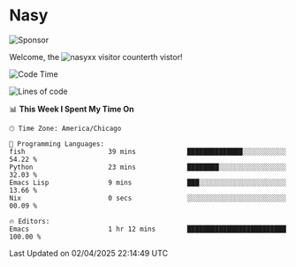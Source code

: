 # Nasy

<!--
<p align="center">
<img height="200" src="https://github-readme-stats.vercel.app/api?username=nasyxx&count_private=true&show_icons=true&theme=dracula&include_all_commits=true"/>
<img height="200" src="https://github-readme-stats.vercel.app/api/top-langs/?username=nasyxx&theme=dracula&hide=html,jupyter+notebook&count_private=true&show_icons=true"/>
</p>

  
----------------
-->

![Sponsor](https://img.shields.io/static/v1.svg?label=Sponsor&message=%E2%9D%A4&logo=GitHub&style=flat&color=pink)
 
Welcome, the ![nasyxx visitor counter](https://count.getloli.com/get/@nasyxx?theme=rule34)th vistor!
 
<!--START_SECTION:waka-->
![Code Time](http://img.shields.io/badge/Code%20Time-4%2C741%20hrs%209%20mins-blue)

![Lines of code](https://img.shields.io/badge/From%20Hello%20World%20I%27ve%20Written-6.3%20million%20lines%20of%20code-blue)

📊 **This Week I Spent My Time On** 

```text
🕑︎ Time Zone: America/Chicago

💬 Programming Languages: 
fish                     39 mins             ██████████████░░░░░░░░░░░   54.22 % 
Python                   23 mins             ████████░░░░░░░░░░░░░░░░░   32.03 % 
Emacs Lisp               9 mins              ███░░░░░░░░░░░░░░░░░░░░░░   13.66 % 
Nix                      0 secs              ░░░░░░░░░░░░░░░░░░░░░░░░░   00.09 % 

🔥 Editors: 
Emacs                    1 hr 12 mins        █████████████████████████   100.00 % 
```


 Last Updated on 02/04/2025 22:14:49 UTC
<!--END_SECTION:waka-->

<!-- ![visitors](https://visitor-badge.laobi.icu/badge?page_id=nasyxx.nasyxx) -->
